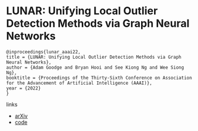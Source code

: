# LUNAR: Unifying Local Outlier Detection Methods via Graph Neural Networks

```
@inproceedings{lunar_aaai22,
title = {LUNAR: Unifying Local Outlier Detection Methods via Graph Neural Networks},
author = {Adam Goodge and Bryan Hooi and See Kiong Ng and Wee Siong Ng},
booktitle = {Proceedings of the Thirty-Sixth Conference on Association for the Advancement of Artificial Intelligence (AAAI)},
year = {2022}
}
```

links
- [arXiv](https://arxiv.org/abs/2112.05355)
- [code](https://github.com/agoodge/lunar)
